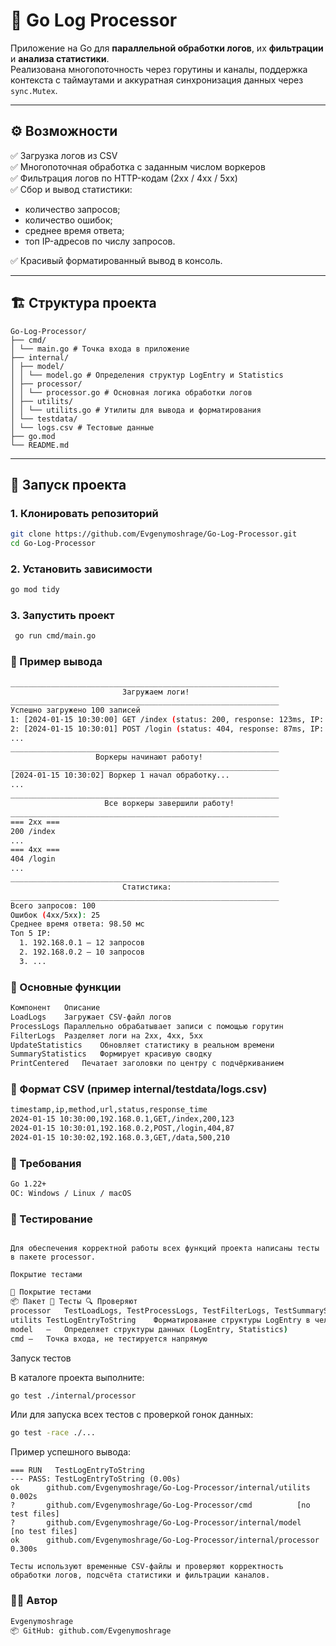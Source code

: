 # 🧠 Go Log Processor

Приложение на Go для **параллельной обработки логов**, их **фильтрации** и **анализа статистики**.  
Реализована многопоточность через горутины и каналы, поддержка контекста с таймаутами и аккуратная синхронизация данных через `sync.Mutex`.

---

## ⚙️ Возможности

✅ Загрузка логов из CSV  
✅ Многопоточная обработка с заданным числом воркеров  
✅ Фильтрация логов по HTTP-кодам (2xx / 4xx / 5xx)  
✅ Сбор и вывод статистики:
- количество запросов;
- количество ошибок;
- среднее время ответа;
- топ IP-адресов по числу запросов.  

✅ Красивый форматированный вывод в консоль.

---

## 🏗️ Структура проекта

```text
Go-Log-Processor/
├── cmd/
│ └── main.go # Точка входа в приложение
├── internal/
│ ├── model/
│ │ └── model.go # Определения структур LogEntry и Statistics
│ ├── processor/
│ │ └── processor.go # Основная логика обработки логов
│ ├── utilits/
│ │ └── utilits.go # Утилиты для вывода и форматирования
│ └── testdata/
│ └── logs.csv # Тестовые данные
├── go.mod
└── README.md
```
---

## 🚀 Запуск проекта

### 1. Клонировать репозиторий

```bash
git clone https://github.com/Evgenymoshrage/Go-Log-Processor.git
cd Go-Log-Processor
```

### 2. Установить зависимости

```bash
go mod tidy
```

### 3. Запустить проект

```bash
 go run cmd/main.go
```

### 🧩 Пример вывода
```bash
____________________________________________________________
                         Загружаем логи!
____________________________________________________________
Успешно загружено 100 записей
1: [2024-01-15 10:30:00] GET /index (status: 200, response: 123ms, IP: 192.168.0.1)
2: [2024-01-15 10:30:01] POST /login (status: 404, response: 87ms, IP: 192.168.0.2)
...
____________________________________________________________
                   Воркеры начинают работу!
____________________________________________________________
[2024-01-15 10:30:02] Воркер 1 начал обработку...
...
____________________________________________________________
                     Все воркеры завершили работу!
____________________________________________________________
=== 2xx ===
200 /index
...
=== 4xx ===
404 /login
...
____________________________________________________________
                         Статистика:
____________________________________________________________
Всего запросов: 100
Ошибок (4xx/5xx): 25
Среднее время ответа: 98.50 мс
Топ 5 IP:
  1. 192.168.0.1 — 12 запросов
  2. 192.168.0.2 — 10 запросов
  3. ...
```

### 🧠 Основные функции

```bash
Компонент	Описание
LoadLogs	Загружает CSV-файл логов
ProcessLogs	Параллельно обрабатывает записи с помощью горутин
FilterLogs	Разделяет логи на 2xx, 4xx, 5xx
UpdateStatistics	Обновляет статистику в реальном времени
SummaryStatistics	Формирует красивую сводку
PrintCentered	Печатает заголовки по центру с подчёркиванием
```

### 🧾 Формат CSV (пример internal/testdata/logs.csv)

```bash
timestamp,ip,method,url,status,response_time
2024-01-15 10:30:00,192.168.0.1,GET,/index,200,123
2024-01-15 10:30:01,192.168.0.2,POST,/login,404,87
2024-01-15 10:30:02,192.168.0.3,GET,/data,500,210
```

### 🧰 Требования

```bash
Go 1.22+
ОС: Windows / Linux / macOS
```

### 🧪 Тестирование

```text

Для обеспечения корректной работы всех функций проекта написаны тесты в пакете processor.

Покрытие тестами
```

```bash
🧪 Покрытие тестами
📦 Пакет	🧠 Тесты	🔍 Проверяют
processor	TestLoadLogs, TestProcessLogs, TestFilterLogs, TestSummaryStatistics	Корректность чтения CSV, параллельную обработку, фильтрацию логов и подсчёт статистики
utilits	TestLogEntryToString	Форматирование структуры LogEntry в человекочитаемую строку
model	—	Определяет структуры данных (LogEntry, Statistics)
cmd	—	Точка входа, не тестируется напрямую
```

Запуск тестов

В каталоге проекта выполните:

```bash
go test ./internal/processor
```

Или для запуска всех тестов с проверкой гонок данных:

```bash
go test -race ./...
```

Пример успешного вывода:

```text
=== RUN   TestLogEntryToString
--- PASS: TestLogEntryToString (0.00s)
ok  	github.com/Evgenymoshrage/Go-Log-Processor/internal/utilits	0.002s
?   	github.com/Evgenymoshrage/Go-Log-Processor/cmd	        [no test files]
?   	github.com/Evgenymoshrage/Go-Log-Processor/internal/model	[no test files]
ok  	github.com/Evgenymoshrage/Go-Log-Processor/internal/processor	0.300s

Тесты используют временные CSV-файлы и проверяют корректность обработки логов, подсчёта статистики и фильтрации каналов.
```

### 👨‍💻 Автор

```bash
Evgenymoshrage
📦 GitHub: github.com/Evgenymoshrage
```